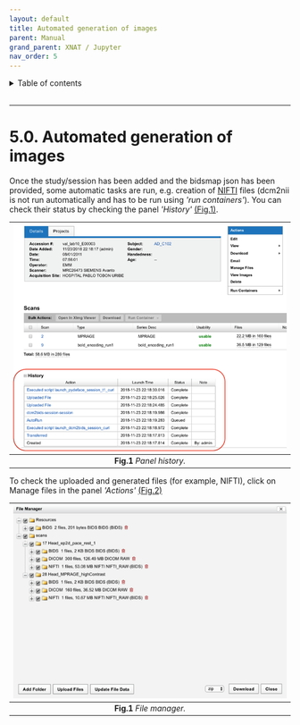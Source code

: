 ```yaml
---
layout: default
title: Automated generation of images
parent: Manual
grand_parent: XNAT / Jupyter
nav_order: 5
---
```


<details markdown="block">
  <summary>
    Table of contents
  </summary>
  {: .text-delta }
1. TOC
{:toc}
</details>

<br/>

***

# 5.0. Automated generation of images

Once the study/session has been added and the bidsmap json has been provided, some automatic tasks are run, e.g. creation of [NIFTI](../../Glossary/glossary.md/#NIFTI) files (dcm2nii is not run automatically and has to be run using *'run containers'*). You can check their status by checking the panel *'History'* [(Fig.1)](#Manual/NIFTIs/Panel).


<a name="Manual/NIFTIs/Panel"></a>

| ![Panel_history](../../../pics/Panel_history.png) | 
|:--:| 
| **Fig.1** *Panel history.* |



To check the uploaded and generated files (for example, NIFTI), click on Manage files in the panel *'Actions'* [(Fig.2)](#Manual/NIFTIs/File_manager)


<a name="Manual/NIFTIs/File_manager"></a>

| ![File_manager](../../../pics/File_manager.png) | 
|:--:| 
| **Fig.1** *File manager.* |

